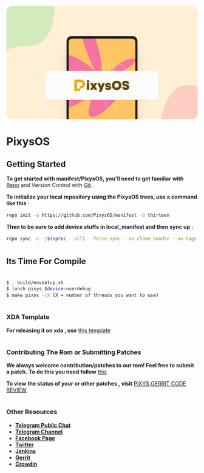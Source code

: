 
<p align="center">
<img src="https://github.com/PixysOS/Pixys_doc/raw/twelve/twelve-stuff/pixys_banner.png" >
</p>

# PixysOS #




## **Getting Started** ##

**To get started with manifest/PixysOS, you'll need to get familiar with** [Repo](https://source.android.com/source/using-repo.html) and Version Control with [Git](https://source.android.com/setup/develop).

**To initialize your local repository using the PixysOS trees, use a command like this** :

```bash
repo init -u https://github.com/PixysOS/manifest -b thirteen
```

**Then to be sure to add device stuffs in local_manifest
and then sync up** :

```bash
repo sync -c -j$(nproc --all) --force-sync --no-clone-bundle --no-tags
```
# 

## Its Time For Compile

```bash

$ . build/envsetup.sh
$ lunch pixys_$device-userdebug
$ make pixys -jX (X = number of threads you want to use)
```
# 
### XDA Template ###

**For releasing it on xda , use** [this template](https://github.com/PixysOS/Pixys_doc/raw/twelve/XDA_ThreadTemplate)
# 
### Contributing The Rom or Submitting Patches ###

**We always welcome contribution/patches to our rom! Feel free to submit a patch.** 
**To do this you need follow**  [this](https://github.com/PixysOS/Pixys_doc/blob/eleven/gerrit-config.md)

**To view the status of your or other patches , visit**  [PIXYS GERRIT CODE REVIEW](http://gerrit.pixysos.com)

# 
### Other Resources ###

* [**Telegram Public Chat**](https://t.me/pixysos_chat)
* [**Telegram Channel**](https://t.me/PixysOS)
* [**Facebook Page**](https://www.facebook.com/PixysOS)
* [**Twitter**](https://twitter.com/Pixys_OS)
* [**Jenkins**](https://jenkins.pixysos.com)
* [**Gerrit**](https://gerrit.pixysos.com)
* [**Crowdin**](https://crowdin.com/project/pixysos)
